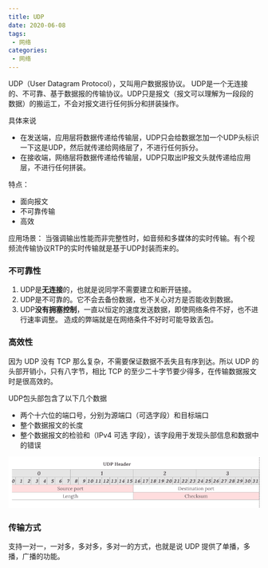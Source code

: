```yaml
---
title: UDP
date: 2020-06-08
tags:
 - 网络
categories:
 - 网络
---
```


UDP（User Datagram Protocol），又叫用户数据报协议。
UDP是一个无连接的、不可靠、基于数据报的传输协议。UDP只是报文（报文可以理解为一段段的数据）的搬运工，不会对报文进行任何拆分和拼装操作。

具体来说
 - 在发送端，应用层将数据传递给传输层，UDP只会给数据怎加一个UDP头标识一下这是UDP，然后就传递给网络层了，不进行任何拆分。
 - 在接收端，网络层将数据传递给传输层，UDP只取出IP报文头就传递给应用层，不进行任何拼装。

特点：
 - 面向报文
 - 不可靠传输
 - 高效

应用场景：
当强调输出性能而非完整性时，如音频和多媒体的实时传输。有个视频流传输协议RTP的实时传输就是基于UDP封装而来的。

### 不可靠性
1. UDP是**无连接**的，也就是说同学不需要建立和断开链接。
2. UDP是不可靠的。它不会去备份数据，也不关心对方是否能收到数据。
3. UDP**没有拥塞控制**，一直以恒定的速度发送数据，即使网络条件不好，也不进行速率调整。 造成的弊端就是在网络条件不好时可能导致丢包。

### 高效性
因为 UDP 没有 TCP 那么复杂，不需要保证数据不丢失且有序到达。所以 UDP 的头部开销小，只有八字节，相比 TCP 的至少二十字节要少得多，在传输数据报文时是很高效的。


UDP包头部包含了以下几个数据

 - 两个十六位的端口号，分别为源端口（可选字段）和目标端口
 - 整个数据报文的长度
 - 整个数据报文的检验和（IPv4 可选 字段），该字段用于发现头部信息和数据中的错误

![UDP Header](/img/wangluo/UDP.png)

### 传输方式
支持一对一，一对多，多对多，多对一的方式，也就是说 UDP 提供了单播，多播，广播的功能。

